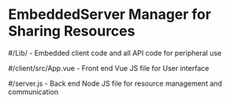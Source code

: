 # EmbeddedServer Manager for Sharing Resources

#/Lib/ - Embedded client code and all API code for peripheral use

#/client/src/App.vue - Front end Vue JS file for User interface

#/server.js  - Back end Node JS file for resource management and communication
